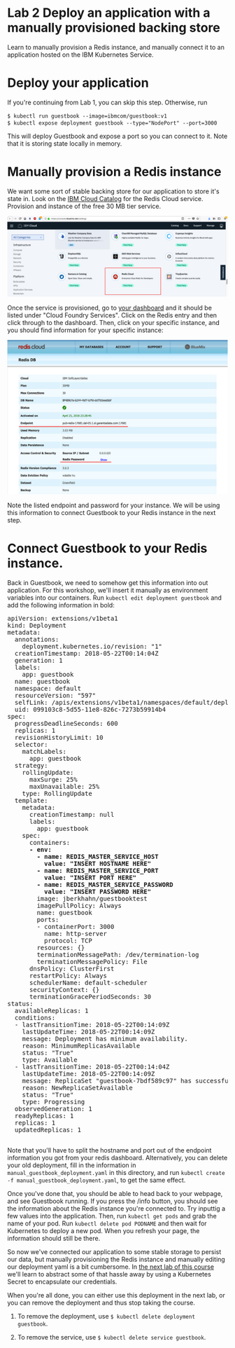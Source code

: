 # Lab 2 Deploy an application with a manually provisioned backing store

Learn to manually provision a Redis instance, and manually connect it to an
application hosted on the IBM Kubernetes Service.

# Deploy your application

If you're continuing from Lab 1, you can skip this step. Otherwise, run

```
$ kubectl run guestbook --image=ibmcom/guestbook:v1
$ kubectl expose deployment guestbook --type="NodePort" --port=3000
```

This will deploy Guestbook and expose a port so you can connect to it. Note that
it is storing state locally in memory.

# Manually provision a Redis instance

We want some sort of stable backing store for our application to store it's state in. Look on
the [IBM Cloud Catalog](https://console.bluemix.net/catalog/) for the Redis Cloud service. Provision
and instance of the free 30 MB tier service.

![Redis Service](../images/redis_service.png)

Once the service is provisioned, go to [your dashboard](https://console.bluemix.net/dashboard/apps) and it
should be listed under "Cloud Foundry Services". Click on the Redis entry and then click through to the dashboard.
Then, click on your specific instance, and you should find information for your specific instance:

![Redis Dashboard](../images/redis_dashboard.png)

Note the listed endpoint and password for your instance. We will be using this information to
connect Guestbook to your Redis instance in the next step.

# Connect Guestbook to your Redis instance.

Back in Guestbook, we need to somehow get this information into out application. For this workshop,
we'll insert it manually as environment variables into our containers. Run `kubectl edit deployment guestbook`
and add the following information in bold:

<pre>
apiVersion: extensions/v1beta1
kind: Deployment
metadata:
  annotations:
    deployment.kubernetes.io/revision: "1"
  creationTimestamp: 2018-05-22T00:14:04Z
  generation: 1
  labels:
    app: guestbook
  name: guestbook
  namespace: default
  resourceVersion: "597"
  selfLink: /apis/extensions/v1beta1/namespaces/default/deployments/guestbook
  uid: 099103c8-5d55-11e8-826c-7273b59914b4
spec:
  progressDeadlineSeconds: 600
  replicas: 1
  revisionHistoryLimit: 10
  selector:
    matchLabels:
      app: guestbook
  strategy:
    rollingUpdate:
      maxSurge: 25%
      maxUnavailable: 25%
    type: RollingUpdate
  template:
    metadata:
      creationTimestamp: null
      labels:
        app: guestbook
    spec:
      containers:<b>   
      - env:
        - name: REDIS_MASTER_SERVICE_HOST
          value: "INSERT HOSTNAME HERE"
        - name: REDIS_MASTER_SERVICE_PORT
          value: "INSERT PORT HERE"
        - name: REDIS_MASTER_SERVICE_PASSWORD
          value: "INSERT PASSWORD HERE"</b>
        image: jberkhahn/guestbooktest
        imagePullPolicy: Always
        name: guestbook
        ports:
        - containerPort: 3000
          name: http-server
          protocol: TCP
        resources: {}
        terminationMessagePath: /dev/termination-log
        terminationMessagePolicy: File
      dnsPolicy: ClusterFirst
      restartPolicy: Always
      schedulerName: default-scheduler
      securityContext: {}
      terminationGracePeriodSeconds: 30
status:
  availableReplicas: 1
  conditions:
  - lastTransitionTime: 2018-05-22T00:14:09Z
    lastUpdateTime: 2018-05-22T00:14:09Z
    message: Deployment has minimum availability.
    reason: MinimumReplicasAvailable
    status: "True"
    type: Available
  - lastTransitionTime: 2018-05-22T00:14:04Z
    lastUpdateTime: 2018-05-22T00:14:09Z
    message: ReplicaSet "guestbook-7bdf589c97" has successfully progressed.
    reason: NewReplicaSetAvailable
    status: "True"
    type: Progressing
  observedGeneration: 1
  readyReplicas: 1
  replicas: 1
  updatedReplicas: 1
  </pre>

Note that you'll have to split the hostname and port out of the endpoint information you
got from your redis dashboard. Alternatively, you can delete your old deployment, fill in
the information in `manual_guestbook_deployment.yaml` in this directory, and run
`kubectl create -f manual_guestbook_deployment.yaml`, to get the same effect.

Once you've done that, you should be able to head back to your webpage, and see Guestbook running.
If you press the /info button, you should see the information about the Redis instance you're
connected to. Try inputtig a few values into the application. Then, run `kubectl get pods`
and grab the name of your pod. Run `kubectl delete pod PODNAME` and then wait for Kubernetes
to deploy a new pod. When you refresh your page, the information should still be there.

So now we've connected our application to some stable storage to persist our data, but manually
provisioning the Redis instance and manually editing our deployment yaml is a bit cumbersome.
In [the next lab of this course](../Lab3/README.md) we'll learn to abstract some of that hassle
away by using a Kubernetes Secret to encapsulate our credentials.

When you're all done, you can either use this deployment in the next lab,
or you can remove the deployment and thus stop taking the course.

  1. To remove the deployment, use `$ kubectl delete deployment guestbook`.

  2. To remove the service, use `$ kubectl delete service guestbook`.
